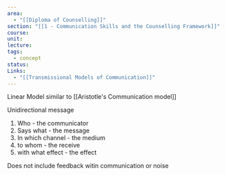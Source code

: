 ```yaml
---
area:
  - "[[Diploma of Counselling]]"
section: "[[1 - Communication Skills and the Counselling Framework]]"
course: 
unit: 
lecture: 
tags:
  - concept
status: 
Links:
  - "[[Transmissional Models of Communication]]"
---
```

Linear Model similar to [[Aristotle's Communication model]]

Unidirectional message

1. Who - the communicator
2. Says what - the message
3. In which channel - the medium
4. to whom - the receive
5. with what effect - the effect

Does not include feedback witin communication or noise